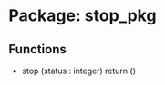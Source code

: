 # Package: stop_pkg
## Functions
- stop <font id="function_arguments">(status : integer)</font> <font id="function_return">return ()</font>
